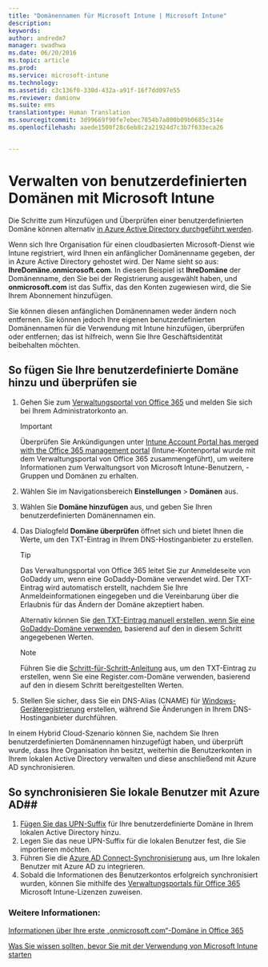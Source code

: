 ```yaml
---
title: "Domänennamen für Microsoft Intune | Microsoft Intune"
description: 
keywords: 
author: andredm7
manager: swadhwa
ms.date: 06/20/2016
ms.topic: article
ms.prod: 
ms.service: microsoft-intune
ms.technology: 
ms.assetid: c3c136f0-330d-432a-a91f-16f7dd097e55
ms.reviewer: damionw
ms.suite: ems
translationtype: Human Translation
ms.sourcegitcommit: 3d99669f90fe7ebec7854b7a800b09b0685c314e
ms.openlocfilehash: aaede1500f28c6eb8c2a21924d7c3b7f633eca26


---
```




# Verwalten von benutzerdefinierten Domänen mit Microsoft Intune

Die Schritte zum Hinzufügen und Überprüfen einer benutzerdefinierten Domäne können alternativ [in Azure Active Directory durchgeführt werden](https://azure.microsoft.com/en-us/documentation/articles/active-directory-add-domain/).

Wenn sich Ihre Organisation für einen cloudbasierten Microsoft-Dienst wie Intune registriert, wird Ihnen ein anfänglicher Domänenname gegeben, der in Azure Active Directory gehostet wird. Der Name sieht so aus: **IhreDomäne.onmicrosoft.com**. In diesem Beispiel ist **IhreDomäne** der Domänenname, den Sie bei der Registrierung ausgewählt haben, und **onmicrosoft.com** ist das Suffix, das den Konten zugewiesen wird, die Sie Ihrem Abonnement hinzufügen.

Sie können diesen anfänglichen Domänennamen weder ändern noch entfernen. Sie können jedoch Ihre eigenen benutzerdefinierten Domänennamen für die Verwendung mit Intune hinzufügen, überprüfen oder entfernen; das ist hilfreich, wenn Sie Ihre Geschäftsidentität beibehalten möchten.

## So fügen Sie Ihre benutzerdefinierte Domäne hinzu und überprüfen sie 

1. Gehen Sie zum [Verwaltungsportal von Office 365](https://portal.office.com/Admin/Default.aspx) und melden Sie sich bei Ihrem Administratorkonto an.
    > [!IMPORTANT]
    > Überprüfen Sie Ankündigungen unter     [Intune Account Portal has merged with the Office 365 management portal](https://docs.microsoft.com/en-us/intune/deploy-use/account-portal-merged-with-Office-365) (Intune-Kontenportal wurde mit dem Verwaltungsportal von Office 365 zusammengeführt), um weitere Informationen zum Verwaltungsort von Microsoft Intune-Benutzern, -Gruppen und Domänen zu erhalten.
2. Wählen Sie im Navigationsbereich **Einstellungen** &gt; **Domänen** aus.
3. Wählen Sie **Domäne hinzufügen** aus, und geben Sie Ihren benutzerdefinierten Domänennamen ein.
4. Das Dialogfeld **Domäne überprüfen** öffnet sich und bietet Ihnen die Werte, um den TXT-Eintrag in Ihrem DNS-Hostinganbieter zu erstellen.
    > [!TIP]
    > Das Verwaltungsportal von Office 365 leitet Sie zur Anmeldeseite von GoDaddy um, wenn eine GoDaddy-Domäne verwendet wird. Der TXT-Eintrag wird automatisch erstellt, nachdem Sie Ihre Anmeldeinformationen eingegeben und die Vereinbarung über die Erlaubnis für das Ändern der Domäne akzeptiert haben.
    > 
    > Alternativ können Sie [den TXT-Eintrag manuell erstellen, wenn Sie eine GoDaddy-Domäne verwenden](https://support.office.com/en-us/article/Create-DNS-records-at-GoDaddy-for-Office-365-f40a9185-b6d5-4a80-bb31-aa3bb0cab48a?ui=en-US&rs=en-US&ad=US), basierend auf den in diesem Schritt angegebenen Werten.

    > [!NOTE]
    > Führen Sie die [Schritt-für-Schritt-Anleitung](https://support.office.com/en-us/article/Create-DNS-records-at-Register-com-for-Office-365-55bd8c38-3316-48ae-a368-4959b2c1684e?ui=en-US&rs=en-US&ad=US#BKMK_verify) aus, um den TXT-Eintrag zu erstellen, wenn Sie eine Register.com-Domäne verwenden, basierend auf den in diesem Schritt bereitgestellten Werten.

5. Stellen Sie sicher, dass Sie ein DNS-Alias (CNAME) für [Windows-Geräteregistrierung](https://docs.microsoft.com/en-us/intune/deploy-use/set-up-windows-phone-management-with-microsoft-intune) erstellen, während Sie Änderungen in Ihrem DNS-Hostinganbieter durchführen.

In einem Hybrid Cloud-Szenario können Sie, nachdem Sie Ihren benutzerdefinierten Domänennamen hinzugefügt haben, und überprüft wurde, dass Ihre Organisation ihn besitzt, weiterhin die Benutzerkonten in Ihrem lokalen Active Directory verwalten und diese anschließend mit Azure AD synchronisieren.

## So synchronisieren Sie lokale Benutzer mit Azure AD##

1. [Fügen Sie das UPN-Suffix](https://technet.microsoft.com/en-us/library/cc772007.aspx) für Ihre benutzerdefinierte Domäne in Ihrem lokalen Active Directory hinzu.
2. Legen Sie das neue UPN-Suffix für die lokalen Benutzer fest, die Sie importieren möchten.
3. Führen Sie die [Azure AD Connect-Synchronisierung](https://azure.microsoft.com/en-us/documentation/articles/active-directory-aadconnect/) aus, um Ihre lokalen Benutzer mit Azure AD zu integrieren.
4. Sobald die Informationen des Benutzerkontos erfolgreich synchronisiert wurden, können Sie mithilfe des [Verwaltungsportals für Office 365](https://portal.office.com/Admin/Default.aspx) Microsoft Intune-Lizenzen zuweisen.

### Weitere Informationen:

[Informationen über Ihre erste „onmicrosoft.com“-Domäne in Office 365](https://support.office.com/en-us/article/About-your-initial-onmicrosoft-com-domain-in-Office-365-B9FC3018-8844-43F3-8DB1-1B3A8E9CFD5A?ui=en-US&rs=en-US&ad=US)

[Was Sie wissen sollten, bevor Sie mit der Verwendung von Microsoft Intune starten](what-to-know-before-you-start-microsoft-intune.md)



<!--HONumber=Jun16_HO5-->


